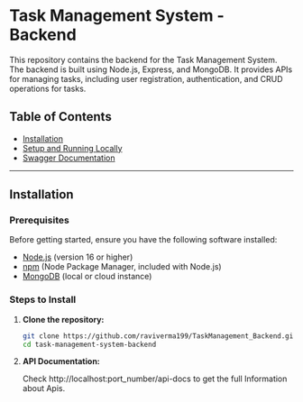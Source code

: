 # Task Management System - Backend

This repository contains the backend for the Task Management System. The backend is built using Node.js, Express, and MongoDB. It provides APIs for managing tasks, including user registration, authentication, and CRUD operations for tasks.

## Table of Contents

- [Installation](#installation)
- [Setup and Running Locally](#setup-and-running-locally)
- [Swagger Documentation](#swagger-documentation)

---

## Installation

### Prerequisites

Before getting started, ensure you have the following software installed:

- [Node.js](https://nodejs.org/) (version 16 or higher)
- [npm](https://www.npmjs.com/) (Node Package Manager, included with Node.js)
- [MongoDB](https://www.mongodb.com/) (local or cloud instance)

### Steps to Install

1. **Clone the repository:**

   ```bash
   git clone https://github.com/raviverma199/TaskManagement_Backend.git
   cd task-management-system-backend

1. **API Documentation:**
  
    Check http://localhost:port_number/api-docs to get the full Information about Apis.